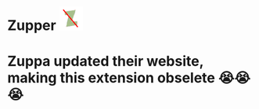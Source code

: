 # Zupper ![Zupper](src/icon-48.png)

# Zuppa updated their website, making this extension obselete :sob::sob::sob:
